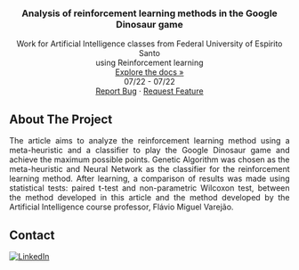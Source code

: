 <h3 align="center"> Analysis of reinforcement learning methods in the Google Dinosaur game </h3>

  <p align="center">
    Work for Artificial Intelligence classes from Federal University of Espirito Santo
    <br />
    using Reinforcement learning
    <br />
    <a href="https://github.com/danieldealmeidaduque/ufes-ai-reinforcementlearning"<strong>Explore the docs »</strong></a>
    <br />
    07/22 - 07/22
    <br />
    <a href="https://github.com/danieldealmeidaduque/ufes-ai-reinforcementlearning">Report Bug</a>
    ·
    <a href="https://github.com/danieldealmeidaduque/ufes-ai-reinforcementlearning">Request Feature</a>
  </p>
</div>

<!-- ABOUT THE PROJECT -->
## About The Project

<p align="justify">
    The article aims to analyze the reinforcement learning method using a meta-heuristic and a classifier to play the Google Dinosaur game and achieve the maximum possible points. Genetic Algorithm was chosen as the meta-heuristic and Neural Network as the classifier for the reinforcement learning method. After learning, a comparison of results was made using statistical tests: paired t-test and non-parametric Wilcoxon test, between the method developed in this article and the method developed by the Artificial Intelligence course professor, Flávio Miguel Varejão.
</p>


<!-- CONTACT -->
## Contact

<div align="left">

  <a href="">[![LinkedIn][linkedin-shield]][linkedin-url]</a>

</div>

<!-- MARKDOWN LINKS & IMAGES -->
[linkedin-shield]: https://img.shields.io/badge/-LinkedIn-black.svg?style=for-the-badge&logo=linkedin&colorB=555
[linkedin-url]: https://www.linkedin.com/in/danieldealmeidaduque/
